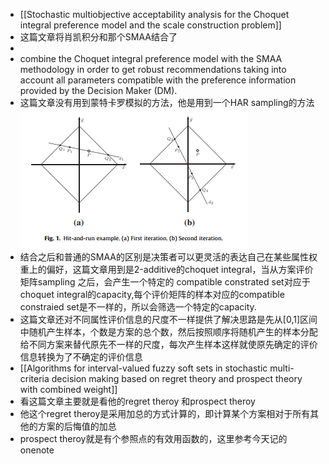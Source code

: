 - [[Stochastic multiobjective acceptability analysis for the Choquet integral preference model and the scale construction problem]]
- 这篇文章将肖凯积分和那个SMAA结合了
-
- combine the Choquet integral preference model with the SMAA methodology in order to get robust recommendations taking into account all parameters compatible with the preference information provided by the Decision Maker (DM).
- 这篇文章没有用到蒙特卡罗模拟的方法，他是用到一个HAR sampling的方法 ![image.png](../assets/image_1633350487600_0.png)
- 结合之后和普通的SMAA的区别是决策者可以更灵活的表达自己在某些属性权重上的偏好，这篇文章用到是2-additive的choquet integral，当从方案评价矩阵sampling 之后，会产生一个特定的 compatible constrated set对应于choquet integral的capacity,每个评价矩阵的样本对应的compatible constraied set是不一样的，所以会筛选一个特定的capacity.
- 这篇文章还对不同属性评价信息的尺度不一样提供了解决思路是先从[0,1]区间中随机产生样本，个数是方案的总个数，然后按照顺序将随机产生的样本分配给不同方案来替代原先不一样的尺度，每次产生样本这样就使原先确定的评价信息转换为了不确定的评价信息
- [[Algorithms for interval-valued fuzzy soft sets in stochastic multi-criteria decision making based on regret theory and prospect theory with combined weight]]
- 看这篇文章主要就是看他的regret theroy 和prospect theroy
- 他这个regret theroy是采用加总的方式计算的，即计算某个方案相对于所有其他的方案的后悔值的加总
- prospect theroy就是有个参照点的有效用函数的，这里参考今天记的onenote